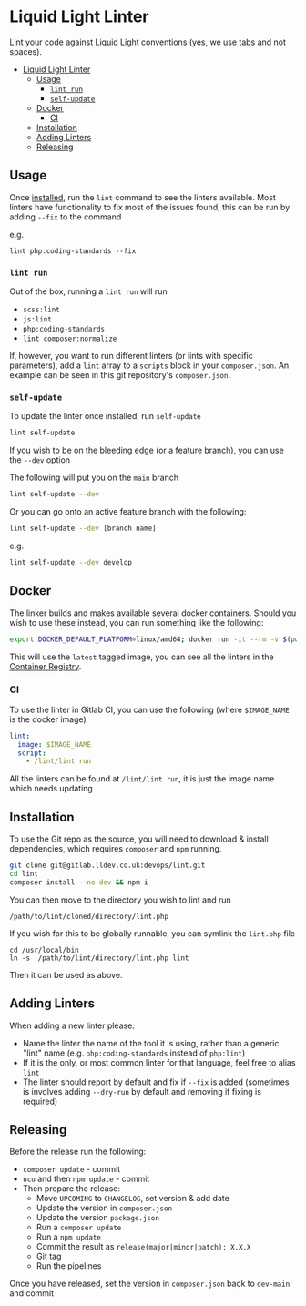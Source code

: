 # Liquid Light Linter

Lint your code against Liquid Light conventions (yes, we use tabs and not spaces).

- [Liquid Light Linter](#liquid-light-linter)
    - [Usage](#usage)
        - [`lint run`](#lint-run)
        - [`self-update`](#self-update)
    - [Docker](#docker)
        - [CI](#ci)
    - [Installation](#installation)
    - [Adding Linters](#adding-linters)
    - [Releasing](#releasing)

## Usage

Once [installed](#installation), run the `lint` command to see the linters available. Most linters have functionality to fix most of the issues found, this can be run by adding `--fix` to the command

e.g.

```
lint php:coding-standards --fix
```

### `lint run`

Out of the box, running a `lint run` will run

- `scss:lint`
- `js:lint`
- `php:coding-standards`
- `lint composer:normalize`

If, however, you want to run different linters (or lints with specific parameters), add a `lint` array to a `scripts` block in your `composer.json`. An example can be seen in this git repository's `composer.json`.

### `self-update`

To update the linter once installed, run `self-update`

```bash
lint self-update
```

If you wish to be on the bleeding edge (or a feature branch), you can use the `--dev` option

The following will put you on the `main` branch

```bash
lint self-update --dev
```

Or you can go onto an active feature branch with the following:

```bash
lint self-update --dev [branch name]
```

e.g.

```bash
lint self-update --dev develop
```

## Docker

The linker builds and makes available several docker containers. Should you wish to use these instead, you can run something like the following:

```bash
export DOCKER_DEFAULT_PLATFORM=linux/amd64; docker run -it --rm -v $(pwd):/app registry.gitlab.lldev.co.uk/devops/lint/stylelint
```

This will use the `latest` tagged image, you can see all the linters in the [Container Registry](https://gitlab.lldev.co.uk/devops/lint/container_registry).

### CI

To use the linter in Gitlab CI, you can use the following (where `$IMAGE_NAME` is the docker image)

```yaml
lint:
  image: $IMAGE_NAME
  script:
    - /lint/lint run
```

All the linters can be found at `/lint/lint run`, it is just the image name which needs updating

## Installation

To use the Git repo as the source, you will need to download & install dependencies, which requires `composer` and `npm` running.

```bash
git clone git@gitlab.lldev.co.uk:devops/lint.git
cd lint
composer install --no-dev && npm i
```

You can then move to the directory you wish to lint and run

```
/path/to/lint/cloned/directory/lint.php
```

If you wish for this to be globally runnable, you can symlink the `lint.php` file

```
cd /usr/local/bin
ln -s  /path/to/lint/directory/lint.php lint
```

Then it can be used as above.


## Adding Linters

When adding a new linter please:

- Name the linter the name of the tool it is using, rather than a generic "lint" name (e.g. `php:coding-standards` instead of `php:lint`)
- If it is the only, or most common linter for that language, feel free to alias `lint`
- The linter should report by default and fix if `--fix` is added (sometimes is involves adding `--dry-run` by default and removing if fixing is required)

## Releasing

Before the release run the following:

- `composer update` - commit
- `ncu` and then `npm update` - commit
- Then prepare the release:
    - Move `UPCOMING` to `CHANGELOG`, set version & add date
    - Update the version in `composer.json`
    - Update the version `package.json`
    - Run a `composer update`
    - Run a `npm update`
    - Commit the result as `release(major|minor|patch): X.X.X`
    - Git tag
    - Run the pipelines

Once you have released, set the version in `composer.json` back to `dev-main` and commit
